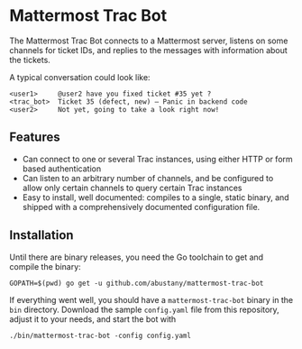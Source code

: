 # Mattermost Trac Bot

The Mattermost Trac Bot connects to a Mattermost server, listens on some
channels for ticket IDs, and replies to the messages with information about the
tickets.

A typical conversation could look like:

```
<user1>     @user2 have you fixed ticket #35 yet ?
<trac_bot>  Ticket 35 (defect, new) — Panic in backend code
<user2>     Not yet, going to take a look right now!
```

## Features

- Can connect to one or several Trac instances, using either HTTP or form based
  authentication
- Can listen to an arbitrary number of channels, and be configured to allow only
  certain channels to query certain Trac instances
- Easy to install, well documented: compiles to a single, static binary, and
  shipped with a comprehensively documented configuration file.

## Installation

Until there are binary releases, you need the Go toolchain to get and compile
the binary:

```
GOPATH=$(pwd) go get -u github.com/abustany/mattermost-trac-bot
```

If everything went well, you should have a `mattermost-trac-bot` binary in the
`bin` directory. Download the sample `config.yaml` file from this repository,
adjust it to your needs, and start the bot with

```
./bin/mattermost-trac-bot -config config.yaml
```
